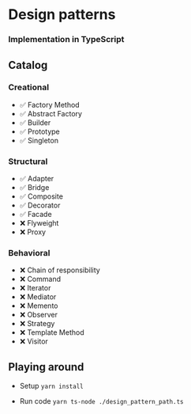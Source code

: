# Design patterns
### Implementation in TypeScript

## Catalog

### Creational
- ✅ Factory Method
- ✅ Abstract Factory
- ✅ Builder
- ✅ Prototype
- ✅ Singleton

### Structural
- ✅ Adapter
- ✅ Bridge
- ✅ Composite
- ✅ Decorator
- ✅ Facade
- ❌ Flyweight
- ❌ Proxy

### Behavioral
- ❌ Chain of responsibility
- ❌ Command
- ❌ Iterator
- ❌ Mediator
- ❌ Memento
- ❌ Observer
- ❌ Strategy
- ❌ Template Method
- ❌ Visitor

## Playing around

- Setup
`yarn install`

- Run code
`yarn ts-node ./design_pattern_path.ts`
